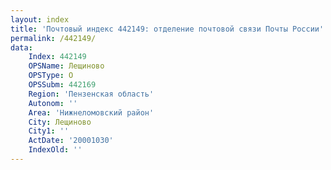 ```yaml
---
layout: index
title: 'Почтовый индекс 442149: отделение почтовой связи Почты России'
permalink: /442149/
data:
    Index: 442149
    OPSName: Лещиново
    OPSType: О
    OPSSubm: 442169
    Region: 'Пензенская область'
    Autonom: ''
    Area: 'Нижнеломовский район'
    City: Лещиново
    City1: ''
    ActDate: '20001030'
    IndexOld: ''
---
```

